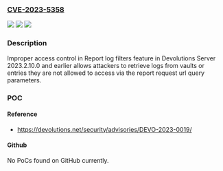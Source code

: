 ### [CVE-2023-5358](https://cve.mitre.org/cgi-bin/cvename.cgi?name=CVE-2023-5358)
![](https://img.shields.io/static/v1?label=Product&message=Devolutions%20Server&color=blue)
![](https://img.shields.io/static/v1?label=Version&message=0%3C%3D%202023.2.10.0%20&color=brighgreen)
![](https://img.shields.io/static/v1?label=Vulnerability&message=n%2Fa&color=brighgreen)

### Description

Improper access control in Report log filters feature in Devolutions Server 2023.2.10.0 and earlier allows attackers to retrieve logs from vaults or entries they are not allowed to access via the report request url query parameters.

### POC

#### Reference
- https://devolutions.net/security/advisories/DEVO-2023-0019/

#### Github
No PoCs found on GitHub currently.

